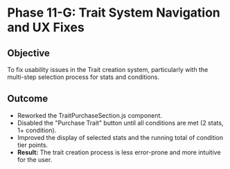 # Phase 11-G: Trait System Navigation and UX Fixes

## Objective
To fix usability issues in the Trait creation system, particularly with the multi-step selection process for stats and conditions.

## Outcome
-   Reworked the TraitPurchaseSection.js component.
-   Disabled the "Purchase Trait" button until all conditions are met (2 stats, 1+ condition).
-   Improved the display of selected stats and the running total of condition tier points.
-   **Result:** The trait creation process is less error-prone and more intuitive for the user.
